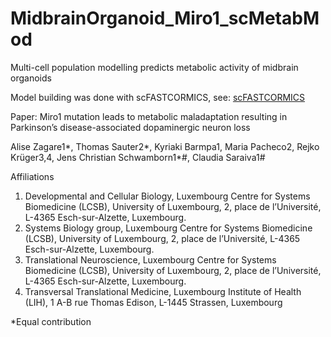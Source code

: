 # MidbrainOrganoid_Miro1_scMetabMod
Multi-cell population modelling predicts metabolic activity of midbrain organoids

Model building was done with scFASTCORMICS, see:
[scFASTCORMICS](https://github.com/sysbiolux/scFASTCORMICS)

Paper: Miro1 mutation leads to metabolic maladaptation resulting in Parkinson’s disease-associated dopaminergic neuron loss 

Alise Zagare1*, Thomas Sauter2*, Kyriaki Barmpa1, Maria Pacheco2, Rejko Krüger3,4, Jens Christian Schwamborn1*#, Claudia Saraiva1#

Affiliations 
1) Developmental and Cellular Biology, Luxembourg Centre for Systems Biomedicine (LCSB), University of Luxembourg, 2, place de l’Université, L-4365 Esch-sur-Alzette, Luxembourg.
2) Systems Biology group, Luxembourg Centre for Systems Biomedicine (LCSB), University of Luxembourg, 2, place de l’Université, L-4365 Esch-sur-Alzette, Luxembourg.
3) Translational Neuroscience, Luxembourg Centre for Systems Biomedicine (LCSB), University of Luxembourg, 2, place de l’Université, L-4365 Esch-sur-Alzette, Luxembourg.
4) Transversal Translational Medicine, Luxembourg Institute of Health (LIH), 1 A-B rue Thomas Edison, L-1445 Strassen, Luxembourg

*Equal contribution

